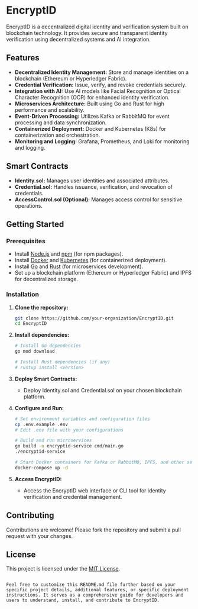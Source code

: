 # EncryptID

EncryptID is a decentralized digital identity and verification system built on blockchain technology. It provides secure and transparent identity verification using decentralized systems and AI integration.

## Features

- **Decentralized Identity Management:** Store and manage identities on a blockchain (Ethereum or Hyperledger Fabric).
- **Credential Verification:** Issue, verify, and revoke credentials securely.
- **Integration with AI:** Use AI models like Facial Recognition or Optical Character Recognition (OCR) for enhanced identity verification.
- **Microservices Architecture:** Built using Go and Rust for high performance and scalability.
- **Event-Driven Processing:** Utilizes Kafka or RabbitMQ for event processing and data synchronization.
- **Containerized Deployment:** Docker and Kubernetes (K8s) for containerization and orchestration.
- **Monitoring and Logging:** Grafana, Prometheus, and Loki for monitoring and logging.

## Smart Contracts

- **Identity.sol:** Manages user identities and associated attributes.
- **Credential.sol:** Handles issuance, verification, and revocation of credentials.
- **AccessControl.sol (Optional):** Manages access control for sensitive operations.

## Getting Started

### Prerequisites

- Install [Node.js](https://nodejs.org/) and [npm](https://www.npmjs.com/) (for npm packages).
- Install [Docker](https://www.docker.com/) and [Kubernetes](https://kubernetes.io/) (for containerized deployment).
- Install [Go](https://golang.org/) and [Rust](https://www.rust-lang.org/) (for microservices development).
- Set up a blockchain platform (Ethereum or Hyperledger Fabric) and IPFS for decentralized storage.

### Installation

1. **Clone the repository:**
   ```bash
   git clone https://github.com/your-organization/EncryptID.git
   cd EncryptID
   ```

2. **Install dependencies:**
   ```bash
   # Install Go dependencies
   go mod download
   
   # Install Rust dependencies (if any)
   # rustup install <version>
   ```

3. **Deploy Smart Contracts:**
   - Deploy Identity.sol and Credential.sol on your chosen blockchain platform.

4. **Configure and Run:**
   ```bash
   # Set environment variables and configuration files
   cp .env.example .env
   # Edit .env file with your configurations

   # Build and run microservices
   go build -o encryptid-service cmd/main.go
   ./encryptid-service

   # Start Docker containers for Kafka or RabbitMQ, IPFS, and other services
   docker-compose up -d
   ```

5. **Access EncryptID:**
   - Access the EncryptID web interface or CLI tool for identity verification and credential management.

## Contributing

Contributions are welcome! Please fork the repository and submit a pull request with your changes.

## License

This project is licensed under the [MIT License](LICENSE).
```

Feel free to customize this README.md file further based on your specific project details, additional features, or specific deployment instructions. It serves as a comprehensive guide for developers and users to understand, install, and contribute to EncryptID.